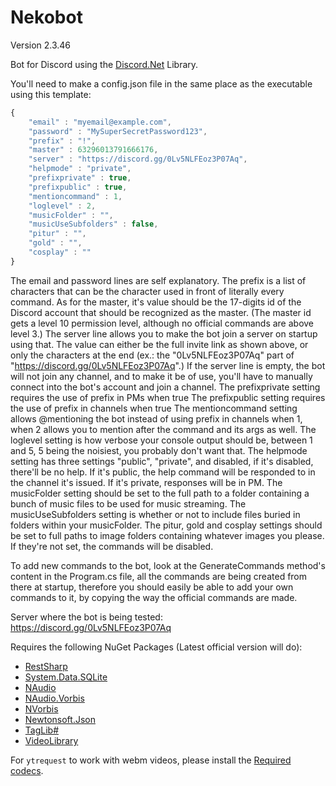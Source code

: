 # Nekobot
Version 2.3.46

Bot for Discord using the [Discord.Net](https://github.com/RogueException/Discord.Net) Library.

You'll need to make a config.json file in the same place as the executable using this template:

```javascript
{
    "email" : "myemail@example.com",
    "password" : "MySuperSecretPassword123",
    "prefix" : "!",
    "master" : 63296013791666176,
    "server" : "https://discord.gg/0Lv5NLFEoz3P07Aq",
    "helpmode" : "private",
    "prefixprivate" : true,
    "prefixpublic" : true,
    "mentioncommand" : 1,
    "loglevel" : 2,
    "musicFolder" : "",
    "musicUseSubfolders" : false,
    "pitur" : "",
    "gold" : "",
    "cosplay" : ""
}
```

The email and password lines are self explanatory.
The prefix is a list of characters that can be the character used in front of literally every command.
As for the master, it's value should be the 17-digits id of the Discord account that should be recognized as the master. (The master id gets a level 10 permission level, although no official commands are above level 3.)
The server line allows you to make the bot join a server on startup using that. The value can either be the full invite link as shown above, or only the characters at the end (ex.: the "0Lv5NLFEoz3P07Aq" part of "https://discord.gg/0Lv5NLFEoz3P07Aq".)
If the server line is empty, the bot will not join any channel, and to make it be of use, you'll have to manually connect into the bot's account and join a channel.
The prefixprivate setting requires the use of prefix in PMs when true
The prefixpublic setting requires the use of prefix in channels when true
The mentioncommand setting allows @mentioning the bot instead of using prefix in channels when 1, when 2 allows you to mention after the command and its args as well.
The loglevel setting is how verbose your console output should be, between 1 and 5, 5 being the noisiest, you probably don't want that.
The helpmode setting has three settings "public", "private", and disabled, if it's disabled, there'll be no help. If it's public, the help command will be responded to in the channel it's issued. If it's private, responses will be in PM.
The musicFolder setting should be set to the full path to a folder containing a bunch of music files to be used for music streaming.
The musicUseSubfolders setting is whether or not to include files buried in folders within your musicFolder.
The pitur, gold and cosplay settings should be set to full paths to image folders containing whatever images you please. If they're not set, the commands will be disabled.

To add new commands to the bot, look at the GenerateCommands method's content in the Program.cs file, all the commands are being created from there at startup, therefore you should easily be able to add your own commands to it, by copying the way the official commands are made.

Server where the bot is being tested: https://discord.gg/0Lv5NLFEoz3P07Aq

Requires the following NuGet Packages (Latest official version will do):
- [RestSharp](https://www.nuget.org/packages/RestSharp)
- [System.Data.SQLite](https://www.nuget.org/packages/System.Data.SQLite/)
- [NAudio](https://www.nuget.org/packages/NAudio)
- [NAudio.Vorbis](https://www.nuget.org/packages/NAudio.Vorbis)
- [NVorbis](https://www.nuget.org/packages/NVorbis)
- [Newtonsoft.Json](https://www.nuget.org/packages/Newtonsoft.Json)
- [TagLib#](https://www.nuget.org/packages/taglib)
- [VideoLibrary](https://www.nuget.org/packages/VideoLibrary)

For `ytrequest` to work with webm videos, please install the [Required codecs](https://tools.google.com/dlpage/webmmf/).
